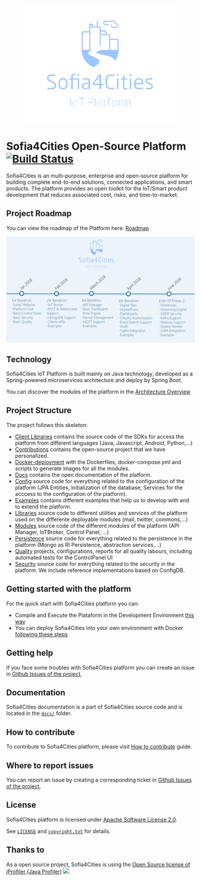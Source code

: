 <p align="center">
  <a src='https://www.sofia4cities.com/'>
    <img src='docs/images/s4c_logo.png'/>
  </a>
</p>

Sofia4Cities Open-Source Platform [![Build Status](http://sofia2-devops.westeurope.cloudapp.azure.com/jenkins/buildStatus/icon?job=select4cities/develop)](http://sofia2-devops.westeurope.cloudapp.azure.com/jenkins/view/SELECT4CITIES/job/select4cities/job/develop/)
============================

Sofia4Cities is an multi-purpose, enterprise and open-source platform for building complete end-to-end solutions, connected applications, and smart products. 
The platform provides an open toolkit for the IoT/Smart product development that reduces associated cost, risks, and time-to-market. 

## Project Roadmap

You can view the roadmap of the Platform here: [Roadmap](docs/roadmap/) 
<p align="center">
  <a src='https://www.sofia4cities.com/'>
    <img src='docs/roadmap/Sofia4Cities-roadmap.png'/>
  </a>
</p>

## Technology

Sofia4Cities IoT Platform is built mainly on Java technology, developed as a  Spring-powered microservices architecture and deploy by Spring Boot.

You can discover the modules of the platform in the [Architecture Overview](docs/architecture-overview/) 

## Project Structure

The project follows this skeleton:

* [Client Libraries](client-libraries/) contains the source code of the SDKs for access the platform from different languages (Java, Javascript, Android, Python,...) 
*  [Contributions](contributions/) contains the open-source project that we have personalized.
*  [Docker-deployment](docker-deployment/) with the Dockerfiles, docker-compose.yml and scripts to generate images for all the modules.
*  [Docs](docs/) contains the open documentation of the platform.
*  [Config](config/) source code for everything related to the configuration of the platform (JPA Entities, initialization of the database, Services for the acccess to the configuration of the platform).
*  [Examples](examples/) contains different examples that help us to develop with and to extend the platform.
*  [Libraries](libraries/) source code to different utilities and services of the platform used on the differente deployable modules (mail, twitter, commons,...)
*  [Modules](modules/) source code of the different modules of the platform (API Manager, IoTBroker, Control Panel, ...)
* [Persistence](persistence/) source code for everything related to the persistence in the platform (Mongo as RI Persistence, abstraction services,...)
* [Quality](quality/) projects, configurations, reports for all quality labours, including automated tests for the ControlPanel UI
* [Security](security/) source code for everything related to the security in the platform. We include reference implementations based on ConfigDB.
 
 
  
## Getting started with the platform


For the quick start with Sofia4Cities platform you can:


* Compile and Execute the Plataform in the Development Environment [this way](docs/how-to-execute-windows)
* You can deploy Sofia4Cities into your own environment with Docker [following these steps](docs/how-to-execute-docker/README.md)

## Getting help

If you face some troubles with Sofia4Cities platform you can create an issue  in [Github Issues of the project](https://github.com/sofia4cities/sofia4cities/issues), 

## Documentation

Sofia4Cities documentation is a part of Sofia4Cities source code and is located in the [`docs/`](docs) folder. 

## How to contribute

To contribute to Sofia4Cities platform, please visit [How to contribute](docs/how-to-contribute/README.md) guide.

## Where to report issues

You can report an issue by creating a corresponding ticket in [Github Issues of the project](https://github.com/sofia4cities/sofia4cities/issues), 

## License

Sofia4Cities platform is licensed under [Apache Software License 2.0](http://www.apache.org/licenses/LICENSE-2.0).

See [`LICENSE`](LICENSE-full) and [`copyright.txt`](copyright.txt) for details.

## Thanks to

As a open source project, Sofia4Cities is using the [Open Source license of jProfiler (Java Profiler)](https://www.ej-technologies.com/products/jprofiler/overview.html)
![](https://www.ej-technologies.com/images/product_banners/jprofiler_medium.png)